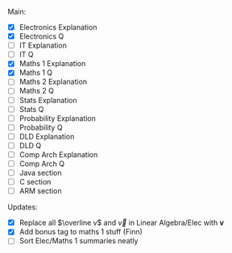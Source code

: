 Main:
- [x] Electronics Explanation
- [x] Electronics Q
- [ ] IT Explanation
- [ ] IT Q
- [x] Maths 1 Explanation
- [x] Maths 1 Q
- [ ] Maths 2 Explanation
- [ ] Maths 2 Q
- [ ] Stats Explanation
- [ ] Stats Q
- [ ] Probability Explanation
- [ ] Probability Q
- [ ] DLD Explanation
- [ ] DLD Q
- [ ] Comp Arch Explanation
- [ ] Comp Arch Q
- [ ] Java section
- [ ] C section
- [ ] ARM section

Updates:
- [x] Replace all $\overline v$ and $\overrightarrow v$ in Linear Algebra/Elec with $\mathbf v$
- [x] Add bonus tag to maths 1 stuff (Finn)
- [ ] Sort Elec/Maths 1 summaries neatly